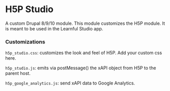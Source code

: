 # H5P Studio

A custom Drupal 8/9/10 module. This module customizes the H5P module. It is meant to be used in the Learnful Studio app.

### Customizations

`h5p_studio.css`: customizes the look and feel of H5P. Add your custom css here.

`h5p_studio.js`: emits via postMessage() the xAPI object from H5P to the parent host.

`h5p_google_analytics.js`: send xAPI data to Google Analytics.